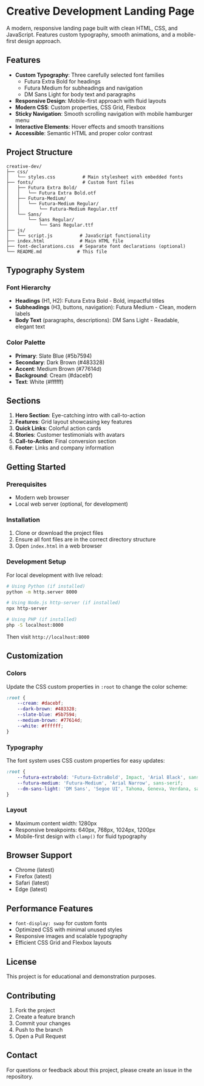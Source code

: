 # Creative Development Landing Page

A modern, responsive landing page built with clean HTML, CSS, and JavaScript. Features custom typography, smooth animations, and a mobile-first design approach.

## Features

- **Custom Typography**: Three carefully selected font families
  - Futura Extra Bold for headings
  - Futura Medium for subheadings and navigation
  - DM Sans Light for body text and paragraphs
- **Responsive Design**: Mobile-first approach with fluid layouts
- **Modern CSS**: Custom properties, CSS Grid, Flexbox
- **Sticky Navigation**: Smooth scrolling navigation with mobile hamburger menu
- **Interactive Elements**: Hover effects and smooth transitions
- **Accessible**: Semantic HTML and proper color contrast

## Project Structure

```
creative-dev/
├── css/
│   └── styles.css          # Main stylesheet with embedded fonts
├── fonts/                  # Custom font files
│   ├── Futura Extra Bold/
│   │   └── Futura Extra Bold.otf
│   ├── Futura-Medium/
│   │   └── Futura-Medium Regular/
│   │       └── Futura-Medium Regular.ttf
│   └── Sans/
│       └── Sans Regular/
│           └── Sans Regular.ttf
├── js/
│   └── script.js          # JavaScript functionality
├── index.html             # Main HTML file
├── font-declarations.css  # Separate font declarations (optional)
└── README.md             # This file
```

## Typography System

### Font Hierarchy
- **Headings** (H1, H2): Futura Extra Bold - Bold, impactful titles
- **Subheadings** (H3, buttons, navigation): Futura Medium - Clean, modern labels
- **Body Text** (paragraphs, descriptions): DM Sans Light - Readable, elegant text

### Color Palette
- **Primary**: Slate Blue (#5b7594)
- **Secondary**: Dark Brown (#483328)
- **Accent**: Medium Brown (#77614d)
- **Background**: Cream (#dacebf)
- **Text**: White (#ffffff)

## Sections

1. **Hero Section**: Eye-catching intro with call-to-action
2. **Features**: Grid layout showcasing key features
3. **Quick Links**: Colorful action cards
4. **Stories**: Customer testimonials with avatars
5. **Call-to-Action**: Final conversion section
6. **Footer**: Links and company information

## Getting Started

### Prerequisites
- Modern web browser
- Local web server (optional, for development)

### Installation

1. Clone or download the project files
2. Ensure all font files are in the correct directory structure
3. Open `index.html` in a web browser

### Development Setup

For local development with live reload:

```bash
# Using Python (if installed)
python -m http.server 8000

# Using Node.js http-server (if installed)
npx http-server

# Using PHP (if installed)
php -S localhost:8000
```

Then visit `http://localhost:8000`

## Customization

### Colors
Update the CSS custom properties in `:root` to change the color scheme:

```css
:root {
    --cream: #dacebf;
    --dark-brown: #483328;
    --slate-blue: #5b7594;
    --medium-brown: #77614d;
    --white: #ffffff;
}
```

### Typography
The font system uses CSS custom properties for easy updates:

```css
:root {
    --futura-extrabold: 'Futura-ExtraBold', Impact, 'Arial Black', sans-serif;
    --futura-medium: 'Futura-Medium', 'Arial Narrow', sans-serif;
    --dm-sans-light: 'DM Sans', 'Segoe UI', Tahoma, Geneva, Verdana, sans-serif;
}
```

### Layout
- Maximum content width: 1280px
- Responsive breakpoints: 640px, 768px, 1024px, 1200px
- Mobile-first design with `clamp()` for fluid typography

## Browser Support

- Chrome (latest)
- Firefox (latest)
- Safari (latest)
- Edge (latest)

## Performance Features

- `font-display: swap` for custom fonts
- Optimized CSS with minimal unused styles
- Responsive images and scalable typography
- Efficient CSS Grid and Flexbox layouts

## License

This project is for educational and demonstration purposes.

## Contributing

1. Fork the project
2. Create a feature branch
3. Commit your changes
4. Push to the branch
5. Open a Pull Request

## Contact

For questions or feedback about this project, please create an issue in the repository.